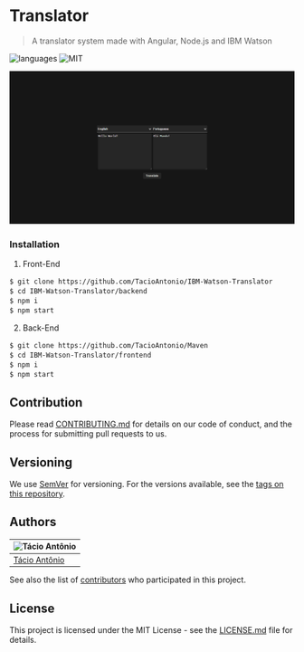 #  Translator
> A translator system made with Angular, Node.js and IBM Watson

![languages](https://img.shields.io/badge/languages-4-blue) ![MIT](https://img.shields.io/badge/license-MIT-brightgreen)

![Translator](./images/Translator.png)

### Installation
1. Front-End
```sh
$ git clone https://github.com/TacioAntonio/IBM-Watson-Translator
$ cd IBM-Watson-Translator/backend
$ npm i
$ npm start
```

2. Back-End
```sh
$ git clone https://github.com/TacioAntonio/Maven
$ cd IBM-Watson-Translator/frontend
$ npm i
$ npm start
```

## Contribution
Please read [CONTRIBUTING.md](https://github.com/TacioAntonio/IBM-Watson-Translator/blob/master/CONTRIBUTING.md) for details on our code of conduct, and the process for submitting pull requests to us.

## Versioning
We use [SemVer](http://semver.org/) for versioning. For the versions available, see the [tags on this repository](https://github.com/TacioAntonio/IBM-Watson-Translator/tags).

## Authors
| ![Tácio Antônio](https://avatars2.githubusercontent.com/u/44682965?s=150&=4)
| -
| [Tácio Antônio](https://github.com/TacioAntonio/)

See also the list of [contributors](https://github.com/TacioAntonio/IBM-Watson-Translator/graphs/contributors) who participated in this project.

## License
This project is licensed under the MIT License - see the [LICENSE.md](https://github.com/TacioAntonio/IBM-Watson-Translator/blob/master/LICENSE.md) file for details.
